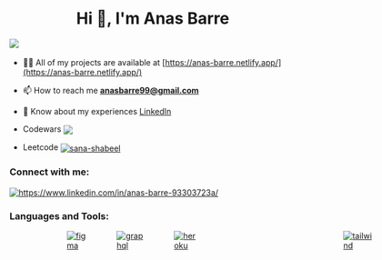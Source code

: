 <h1 align="center">Hi 👋, I'm Anas Barre </h1>

![](https://media.licdn.com/dms/image/C4E16AQEdOaMdDOVnlA/profile-displaybackgroundimage-shrink_350_1400/0/1656946749556?e=1678320000&v=beta&t=cL9kSLVa5h3DX-QC7LKUvqabjRG3b0Kg-DPDAPG8LLc)

- 👨‍💻 All of my projects are available at [https://anas-barre.netlify.app/](https://anas-barre.netlify.app/)

- 📫 How to reach me **anasbarre99@gmail.com**

- 📄 Know about my experiences [LinkedIn](https://www.linkedin.com/in/anas-barre-93303723a/)

- Codewars <a href="https://www.codewars.com/users/Sana-Shabeel" traget="_blank"><img align="center" src="https://www.codewars.com/users/Sana-Shabeel/badges/large" /></a>

- Leetcode <a href="https://www.leetcode.com/sana-shabeel" target="blank"><img align="center" src="https://raw.githubusercontent.com/rahuldkjain/github-profile-readme-generator/master/src/images/icons/Social/leet-code.svg" alt="sana-shabeel" height="30" width="40" /></a>


<h3 align="left">Connect with me:</h3>
<p align="left">
<a href="https://www.linkedin.com/in/anas-barre-93303723a/" target="_blank"><img align="center" src="https://raw.githubusercontent.com/rahuldkjain/github-profile-readme-generator/master/src/images/icons/Social/linked-in-alt.svg" alt="https://www.linkedin.com/in/anas-barre-93303723a/" height="30" width="40" /></a>
</p>

<h3 align="left">Languages and Tools:</h3>
<div style="display:flex;justify-content:space-between;gap:10%;"> <a href="https://www.docker.com/" target="_blank" rel="noreferrer"> <img src="https://raw.githubusercontent.com/devicons/devicon/master/icons/docker/docker-original-wordmark.svg" alt="docker" width="40" height="40"/> </a> <a href="https://expressjs.com" target="_blank" rel="noreferrer"> <img src="https://raw.githubusercontent.com/devicons/devicon/master/icons/express/express-original-wordmark.svg" alt="express" width="40" height="40"/> </a> <a href="https://www.figma.com/" target="_blank" rel="noreferrer"> <img src="https://www.vectorlogo.zone/logos/figma/figma-icon.svg" alt="figma" width="40" height="40"/> </a> <a href="https://graphql.org" target="_blank" rel="noreferrer"> <img src="https://www.vectorlogo.zone/logos/graphql/graphql-icon.svg" alt="graphql" width="40" height="40"/> </a> <a href="https://heroku.com" target="_blank" rel="noreferrer"> <img src="https://www.vectorlogo.zone/logos/heroku/heroku-icon.svg" alt="heroku" width="40" height="40"/> </a> <a href="https://developer.mozilla.org/en-US/docs/Web/JavaScript" target="_blank" rel="noreferrer"> <img src="https://raw.githubusercontent.com/devicons/devicon/master/icons/javascript/javascript-original.svg" alt="javascript" width="40" height="40"/> </a> <a href="https://www.mysql.com/" target="_blank" rel="noreferrer"> <img src="https://raw.githubusercontent.com/devicons/devicon/master/icons/mysql/mysql-original-wordmark.svg" alt="mysql" width="40" height="40"/> </a> <a href="https://nodejs.org" target="_blank" rel="noreferrer"> <img src="https://raw.githubusercontent.com/devicons/devicon/master/icons/nodejs/nodejs-original-wordmark.svg" alt="nodejs" width="40" height="40"/> </a> <a href="https://reactjs.org/" target="_blank" rel="noreferrer"> <img src="https://raw.githubusercontent.com/devicons/devicon/master/icons/react/react-original-wordmark.svg" alt="react" width="40" height="40"/> </a> <a href="https://tailwindcss.com/" target="_blank" rel="noreferrer"> <img src="https://www.vectorlogo.zone/logos/tailwindcss/tailwindcss-icon.svg" alt="tailwind" width="40" height="40"/> </a> <a href="https://www.typescriptlang.org/" target="_blank" rel="noreferrer"> <img src="https://raw.githubusercontent.com/devicons/devicon/master/icons/typescript/typescript-original.svg" alt="typescript" width="40" height="40"/> </a> </div>
